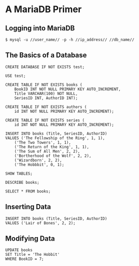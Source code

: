 # A MariaDB Primer

## Logging into MariaDB

```shell
$ mysql -u //user_name// -p -h //ip_address// //db_name//
```

## The Basics of a Database

```mysql
CREATE DATABASE IF NOT EXISTS test;

USE test;

CREATE TABLE IF NOT EXISTS books (
    BookID INT NOT NULL PRIMARY KEY AUTO_INCREMENT,
    Title VARCHAR(100) NOT NULL,
    SeriesID INT, AuthorID INT);

CREATE TABLE IF NOT EXISTS authors (
    id INT NOT NULL PRIMARY KEY AUTO_INCREMENT);

CREATE TABLE IF NOT EXISTS series (
    id INT NOT NULL PRIMARY KEY AUTO_INCREMENT);

INSERT INTO books (Title, SeriesID, AuthorID)
VALUES ('The Fellowship of the Ring', 1, 1),
    ('The Two Towers', 1, 1),
    ('The Return of the King', 1, 1),
    ('The Sum of All Men', 2, 2),
    ('Bortherhood of the Wolf', 2, 2),
    ('Wizardborn', 2, 2),
    ('The Hobbbit', 0, 1);

SHOW TABLES;

DESCRIBE books;

SELECT * FROM books;
```

## Inserting Data

```mysql
INSERT INTO books (Title, SeriesID, AuthorID)
VALUES ('Lair of Bones', 2, 2);
```

## Modifying Data

```mysql
UPDATE books
SET Title = 'The Hobbit'
WHERE BookID = 7;
```
